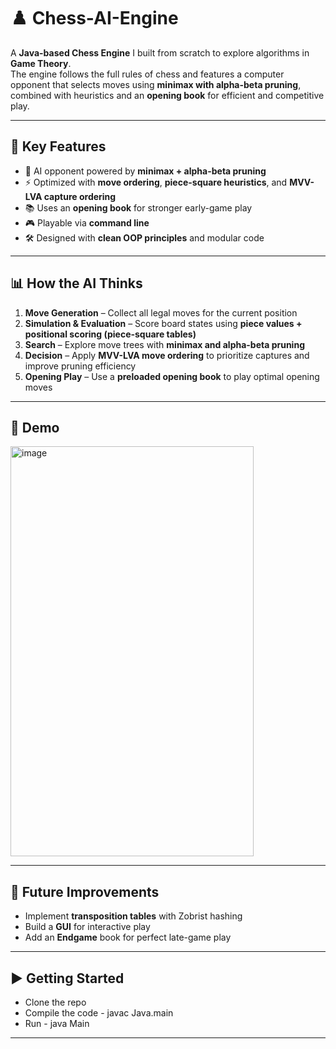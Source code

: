 # ♟️ Chess-AI-Engine

A **Java-based Chess Engine** I built from scratch to explore algorithms in **Game Theory**.  
The engine follows the full rules of chess and features a computer opponent that selects moves using **minimax with alpha-beta pruning**, combined with heuristics and an **opening book** for efficient and competitive play.

---

## 🧩 Key Features
- 🤖 AI opponent powered by **minimax + alpha-beta pruning**  
- ⚡ Optimized with **move ordering**, **piece-square heuristics**, and **MVV-LVA capture ordering**  
- 📚 Uses an **opening book** for stronger early-game play  
- 🎮 Playable via **command line**  
- 🛠️ Designed with **clean OOP principles** and modular code  

---

## 📊 How the AI Thinks
1. **Move Generation** – Collect all legal moves for the current position  
2. **Simulation & Evaluation** – Score board states using **piece values + positional scoring (piece-square tables)**  
3. **Search** – Explore move trees with **minimax and alpha-beta pruning**  
4. **Decision** – Apply **MVV-LVA move ordering** to prioritize captures and improve pruning efficiency  
5. **Opening Play** – Use a **preloaded opening book** to play optimal opening moves  

---

## 📸 Demo
<img width="389" height="656" alt="image" src="https://github.com/user-attachments/assets/5aedeacd-786b-4ce5-a0a8-ffceb7877715" />

---

## 🌱 Future Improvements
- Implement **transposition tables** with Zobrist hashing  
- Build a **GUI** for interactive play
- Add an **Endgame** book for perfect late-game play

---

## ▶️ Getting Started
- Clone the repo
- Compile the code - javac Java.main
- Run - java Main
---
